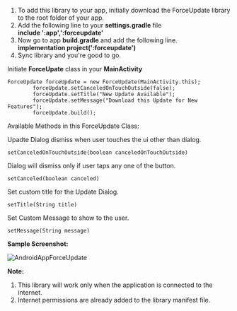 1. To add this library to your app, initially download the ForceUpdate library to the root folder of your app.
2. Add the following line to your **settings.gradle** file <br>
**include ':app',':forceupdate'**<br>
3. Now go to app **build.gradle** and add the following line.<br>
**implementation project(':forceupdate')**<br>
4. Sync library and you're good to go.

Initiate **ForceUpate** class in your **MainActivity**

```
ForceUpdate forceUpdate = new ForceUpdate(MainActivity.this);
        forceUpdate.setCanceledOnTouchOutside(false);
        forceUpdate.setTitle("New Update Available");
        forceUpdate.setMessage("Download this Update for New Features");
        forceUpdate.build();
```


Available Methods in this ForceUpdate Class:

Upadte Dialog dismiss when user touches the ui other than dialog.

```setCanceledOnTouchOutside(boolean canceledOnTouchOutside)```

Dialog will dismiss only if user taps any one of the button.

```setCanceled(boolean canceled)```

Set custom title for the Update Dialog.

```setTitle(String title)```

Set Custom Message to show to the user.

```setMessage(String message)```



**Sample Screenshot:**

![AndroidAppForceUpdate](https://github.com/SamaGyani/ForceUpdateApp/blob/master/sample.png)

**Note:**
1. This library will work only when the application is connected to the internet.<br>
2. Internet permissions are already added to the library manifest file.<br>

